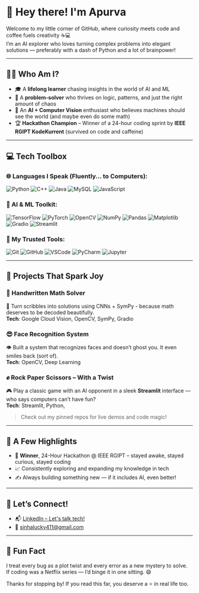 # 👋 Hey there! I'm Apurva

Welcome to my little corner of GitHub, where curiosity meets code and coffee fuels creativity ☕💻  
I’m an AI explorer who loves turning complex problems into elegant solutions — preferably with a dash of Python and a lot of brainpower!

---

## 👩‍💻 Who Am I?

- 🎓 A **lifelong learner** chasing insights in the world of AI and ML  
- 🧠 A **problem-solver** who thrives on logic, patterns, and just the right amount of chaos  
- 🤖 An **AI + Computer Vision** enthusiast who believes machines should see the world (and maybe even do some math)  
- 🏆 **Hackathon Champion** – Winner of a 24-hour coding sprint by **IEEE RGIPT KodeKurrent** (survived on code and caffeine)

---

## 💻 Tech Toolbox

### 🌐 Languages I Speak (Fluently... to Computers):
![Python](https://img.shields.io/badge/-Python-3776AB?style=flat&logo=python&logoColor=white)
![C++](https://img.shields.io/badge/-C++-00599C?style=flat&logo=c%2B%2B)
![Java](https://img.shields.io/badge/-Java-007396?style=flat&logo=java)
![MySQL](https://img.shields.io/badge/-MySQL-4479A1?style=flat&logo=mysql)
![JavaScript](https://img.shields.io/badge/-JavaScript-F7DF1E?style=flat&logo=javascript&logoColor=black)

### 🧠 AI & ML Toolkit:
![TensorFlow](https://img.shields.io/badge/-TensorFlow-FF6F00?style=flat&logo=tensorflow)
![PyTorch](https://img.shields.io/badge/-PyTorch-EE4C2C?style=flat&logo=pytorch)
![OpenCV](https://img.shields.io/badge/-OpenCV-5C3EE8?style=flat&logo=opencv)
![NumPy](https://img.shields.io/badge/-NumPy-013243?style=flat&logo=numpy)
![Pandas](https://img.shields.io/badge/-Pandas-150458?style=flat&logo=pandas)
![Matplotlib](https://img.shields.io/badge/-Matplotlib-11557C?style=flat)
![Gradio](https://img.shields.io/badge/-Gradio-17BECF?style=flat)
![Streamlit](https://img.shields.io/badge/-Streamlit-FF4B4B?style=flat&logo=streamlit)

### 🔧 My Trusted Tools:
![Git](https://img.shields.io/badge/-Git-F05032?style=flat&logo=git)
![GitHub](https://img.shields.io/badge/-GitHub-181717?style=flat&logo=github)
![VSCode](https://img.shields.io/badge/-VS%20Code-007ACC?style=flat&logo=visual-studio-code)
![PyCharm](https://img.shields.io/badge/-PyCharm-000000?style=flat&logo=pycharm)
![Jupyter](https://img.shields.io/badge/-Jupyter-F37626?style=flat&logo=jupyter)

---

## 🚀 Projects That Spark Joy

### 🧮 Handwritten Math Solver
📝 Turn scribbles into solutions using CNNs + SymPy - because math deserves to be decoded beautifully.\
**Tech**: Google Cloud Vision, OpenCV, SymPy, Gradio

### 😎 Face Recognition System
👁️ Built a system that recognizes faces and doesn’t ghost you. It even smiles back (sort of).\
**Tech**: OpenCV, Deep Learning

### ✊ Rock Paper Scissors – With a Twist
🎮 Play a classic game with an AI opponent in a sleek **Streamlit** interface — who says computers can’t have fun?\
**Tech**: Streamlit, Python, 

> Check out my pinned repos for live demos and code magic!

---

## 🏅 A Few Highlights

- 🥇 **Winner**, 24-Hour Hackathon @ IEEE RGIPT – stayed awake, stayed curious, stayed coding  
- 📈 Consistently exploring and expanding my knowledge in tech
- ✍️ Always building something new — if it includes AI, even better!

---

## 🤝 Let’s Connect!

- 📬 [LinkedIn – Let's talk tech!](https://www.linkedin.com/in/apurva-sinha-/)
- 📧 sinhalucky411@gmail.com

---

## 🌟 Fun Fact

I treat every bug as a plot twist and every error as a new mystery to solve.  
If coding was a Netflix series — I’d binge it in one sitting. 😄

Thanks for stopping by! If you read this far, you deserve a ⭐ in real life too.
